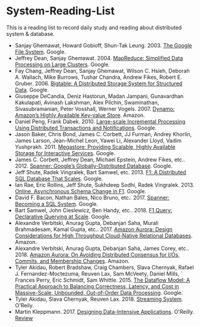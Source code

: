 # System-Reading-List
This is a reading list to record daily study and reading about distributed system & database.

* Sanjay Ghemawat, Howard Gobioff, Shun-Tak Leung. 2003. [The Google File System](paper/gfs-sosp2003.pdf). Google.
* Jeffrey Dean, Sanjay Ghemawat. 2004. [MapReduce: Simplified Data Processing on Large Clusters](paper/16cb30b4b92fd4989b8619a61752a2387c6dd474.pdf). Google.
* Fay Chang, Jeffrey Dean, Sanjay Ghemawat, Wilson C. Hsieh, Deborah A. Wallach, Mike Burrows, Tushar Chandra, Andrew Fikes, Robert E. Gruber. 2006. [Bigtable: A Distributed Storage System for Structured Data](bigtable-osdi06.pdf). Google.
* Giuseppe DeCandia, Deniz Hastorun, Madan Jampani, Gunavardhan Kakulapati, Avinash Lakshman, Alex Pilchin, Swaminathan, Sivasubramanian, Peter Vosshall, Werner Vogels. 2007. [Dynamo: Amazon’s Highly Available Key-value Store](paper/amazon-dynamo-sosp2007.pdf). Amazon.
* Daniel Peng, Frank Dabek. 2010. [Large-scale Incremental Processing
  Using Distributed Transactions and Notifications](paper/36726.pdf). Google.
* Jason Baker, Chris Bond, James C. Corbett, JJ Furman, Andrey Khorlin, James Larson, Jean-Michel Leon, Yawei Li, Alexander Lloyd, Vadim Yushprakh. 2011. [Megastore: Providing Scalable, Highly Available
  Storage for Interactive Services](paper/36971.pdf). Google.
* James C. Corbett, Jeffrey Dean, Michael Epstein, Andrew Fikes, etc.. 2012. [Spanner: Google’s Globally-Distributed Database](paper/osdi12-final-16.pdf). Google.
* Jeff Shute, Radek Vingralek, Bart Samwel, etc. 2013. [F1: A Distributed SQL Database That Scales](41344.pdf). Google.
* Ian Rae, Eric Rollins, Jeff Shute, Sukhdeep Sodhi, Radek Vingralek. 2013. [Online, Asynchronous Schema Change in F1](paper/41376.pdf). Google.
* David F. Bacon, Nathan Bales, Nico Bruno, etc.. 2017. [Spanner: Becoming a SQL System](paper/46103.pdf). Google.
* Bart Samwel, John Cieslewicz, Ben Handy, etc.. 2018. [F1 Query: Declarative Querying at Scale](paper/fa380016eccb33ac5e92c84f7b5eec136e73d3f1.pdf). Google.
* Alexandre Verbitski, Anurag Gupta, Debanjan Saha, Murali Brahmadesam, Kamal Gupta, etc.. 2017. [Amazon Aurora: Design Considerations for High
  Throughput Cloud-Native Relational Databases](paper/p1041-verbitski.pdf). Amazon.
* Alexandre Verbitski, Anurag Gupta, Debanjan Saha, James Corey, etc.. 2018. [Amazon Aurora: On Avoiding Distributed Consensus for I/Os, Commits, and Membership Changes](paper/Amazon-Aurora2.pdf). Amazon.
* Tyler Akidau, Robert Bradshaw, Craig Chambers, Slava Chernyak,
  Rafael J. Fernandez-Moctezuma, Reuven Lax, Sam McVeety, Daniel Mills, ´
  Frances Perry, Eric Schmidt, Sam Whittle. 2015. [The Dataflow Model: A Practical Approach to Balancing Correctness, Latency, and Cost in Massive-Scale, Unbounded, Out-of-Order Data Processing](paper/data_flow.pdf). Google.
* Tyler Akidau, Slava Chernyak, Reuven Lax. 2018. [Streaming System](<http://streamingsystems.net/>). O'Reily.
* Martin Kleppmann. 2017. [Designing Data-Intensive Applications](book/DDIA.pdf). O'Reilly. [Review](https://github.com/Hujun/blog/issues/6)
